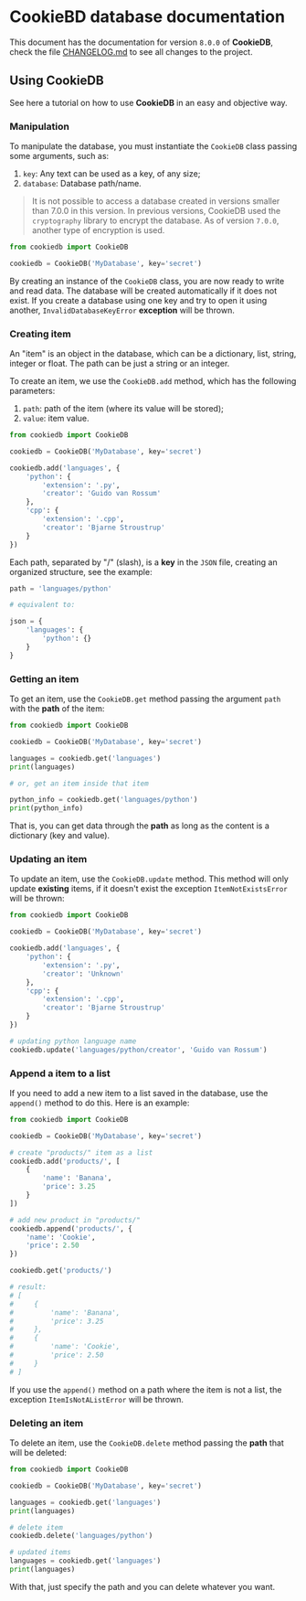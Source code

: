 # CookieBD database documentation

This document has the documentation for version `8.0.0` of **CookieDB**, check the file [CHANGELOG.md](https://github.com/jaedsonpys/cookiedb/blob/master/CHANGELOG.md) to see all changes to the project.

## Using CookieDB

See here a tutorial on how to use **CookieDB** in an easy and objective way.

### Manipulation

To manipulate the database, you must instantiate the `CookieDB` class passing some arguments, such as:

1. `key`: Any text can be used as a key, of any size;
2. `database`: Database path/name.

> It is not possible to access a database created in versions smaller than 7.0.0 in this version. In previous versions, CookieDB used the `cryptography` library to encrypt the database. As of version `7.0.0`, another type of encryption is used.

```python
from cookiedb import CookieDB

cookiedb = CookieDB('MyDatabase', key='secret')
```

By creating an instance of the `CookieDB` class, you are now ready to write and read data. The database will be created automatically if it does not exist. If you create a database using one key and try to open it using another, `InvalidDatabaseKeyError` **exception** will be thrown.

### Creating item

An "item" is an object in the database, which can be a dictionary, list, string, integer or float. The path can be just a string or an integer.

To create an item, we use the `CookieDB.add` method, which has the following parameters:

1. `path`: path of the item (where its value will be stored);
2. `value`: item value.

```python
from cookiedb import CookieDB

cookiedb = CookieDB('MyDatabase', key='secret')

cookiedb.add('languages', {
    'python': {
        'extension': '.py',
        'creator': 'Guido van Rossum'
    },
    'cpp': {
        'extension': '.cpp',
        'creator': 'Bjarne Stroustrup'
    }
})
```

Each path, separated by "/" (slash), is a **key** in the `JSON` file, creating an organized structure, see the example:

```python
path = 'languages/python'

# equivalent to:

json = {
    'languages': {
        'python': {}
    }
}
```

### Getting an item

To get an item, use the `CookieDB.get` method passing the argument `path` with the **path** of the item:

```python
from cookiedb import CookieDB

cookiedb = CookieDB('MyDatabase', key='secret')

languages = cookiedb.get('languages')
print(languages)

# or, get an item inside that item

python_info = cookiedb.get('languages/python')
print(python_info)
```

That is, you can get data through the **path** as long as the content is a dictionary (key and value).

### Updating an item

To update an item, use the `CookieDB.update` method. This method will only update **existing** items, if it doesn't exist the exception `ItemNotExistsError` will be thrown:

```python
from cookiedb import CookieDB

cookiedb = CookieDB('MyDatabase', key='secret')

cookiedb.add('languages', {
    'python': {
        'extension': '.py',
        'creator': 'Unknown'
    },
    'cpp': {
        'extension': '.cpp',
        'creator': 'Bjarne Stroustrup'
    }
})

# updating python language name
cookiedb.update('languages/python/creator', 'Guido van Rossum')
```

### Append a item to a list

If you need to add a new item to a list saved in the database, use the `append()` method to do this. Here is an example:

```python
from cookiedb import CookieDB

cookiedb = CookieDB('MyDatabase', key='secret')

# create "products/" item as a list
cookiedb.add('products/', [
    {
        'name': 'Banana',
        'price': 3.25
    }
])

# add new product in "products/"
cookiedb.append('products/', {
    'name': 'Cookie',
    'price': 2.50
})

cookiedb.get('products/')

# result:
# [
#     {
#         'name': 'Banana',
#         'price': 3.25
#     },
#     {
#         'name': 'Cookie',
#         'price': 2.50
#     }
# ]
```

If you use the `append()` method on a path where the item is not a list, the exception `ItemIsNotAListError` will be thrown.

### Deleting an item

To delete an item, use the `CookieDB.delete` method passing the **path** that will be deleted:

```python
from cookiedb import CookieDB

cookiedb = CookieDB('MyDatabase', key='secret')

languages = cookiedb.get('languages')
print(languages)

# delete item
cookiedb.delete('languages/python')

# updated items
languages = cookiedb.get('languages')
print(languages)
```

With that, just specify the path and you can delete whatever you want.